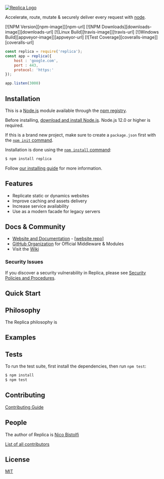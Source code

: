 [![Replica Logo](https://via.placeholder.com/350x150)](http://replicajs.com/)

Accelerate, route, mutate & securely deliver every request with [node](http://nodejs.org).

  [![NPM Version][npm-image]][npm-url]
  [![NPM Downloads][downloads-image]][downloads-url]
  [![Linux Build][travis-image]][travis-url]
  [![Windows Build][appveyor-image]][appveyor-url]
  [![Test Coverage][coveralls-image]][coveralls-url]

```js
const replica = require('replica');
const app = replica({
    host : 'google.com',
    port : 443,
    protocol: 'https:'
});

app.listen(3000)
```

## Installation

This is a [Node.js](https://nodejs.org/en/) module available through the
[npm registry](https://www.npmjs.com/).

Before installing, [download and install Node.js](https://nodejs.org/en/download/).
Node.js 12.0 or higher is required.

If this is a brand new project, make sure to create a `package.json` first with
the [`npm init` command](https://docs.npmjs.com/creating-a-package-json-file).

Installation is done using the
[`npm install` command](https://docs.npmjs.com/getting-started/installing-npm-packages-locally):

```bash
$ npm install replica
```

Follow [our installing guide](http://replicajs.com/en/starter/installing.html)
for more information.

## Features

  * Replicate static or dynamics websites
  * Improve caching and assets delivery
  * Increase service availability
  * Use as a modern facade for legacy servers

## Docs & Community

  * [Website and Documentation](http://replicajs.com/) - [[website repo](https://github.com/replicaio/replicaio)]
  * [GitHub Organization](https://github.com/replicaio) for Official Middleware & Modules
  * Visit the [Wiki](https://github.com/replicaio/replicaio/wiki)

### Security Issues

If you discover a security vulnerability in Replica, please see [Security Policies and Procedures](Security.md).

## Quick Start


## Philosophy

  The Replica philosophy is

## Examples


## Tests

  To run the test suite, first install the dependencies, then run `npm test`:

```bash
$ npm install
$ npm test
```

## Contributing

[Contributing Guide](Contributing.md)

## People

The author of Replica is [Nico Bistolfi](https://github.com/nicolasbistolfi)

[List of all contributors](https://github.com/replicaio/replicaio/graphs/contributors)

## License

  [MIT](LICENSE)
